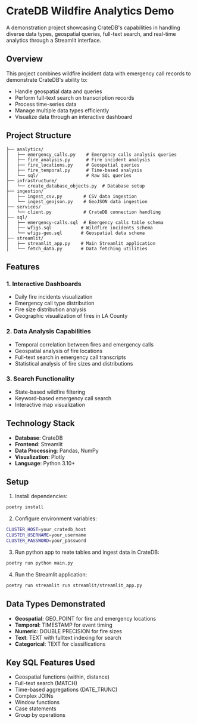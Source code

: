 # CrateDB Wildfire Analytics Demo

A demonstration project showcasing CrateDB's capabilities in handling diverse data types, geospatial queries, full-text search, and real-time analytics through a Streamlit interface.

## Overview

This project combines wildfire incident data with emergency call records to demonstrate CrateDB's ability to:
- Handle geospatial data and queries
- Perform full-text search on transcription records
- Process time-series data
- Manage multiple data types efficiently
- Visualize data through an interactive dashboard

## Project Structure

```
├── analytics/
│   ├── emergency_calls.py    # Emergency calls analysis queries
│   ├── fire_analysis.py      # Fire incident analysis
│   ├── fire_locations.py     # Geospatial queries
│   ├── fire_temporal.py      # Time-based analysis
│   └── sql/                  # Raw SQL queries
├── infrastructure/
│   └── create_database_objects.py  # Database setup
├── ingestion/
│   ├── ingest_csv.py        # CSV data ingestion
│   └── ingest_geojson.py    # GeoJSON data ingestion
├── services/
│   └── client.py            # CrateDB connection handling
├── sql/
│   ├── emergency-calls.sql  # Emergency calls table schema
│   ├── wfigs.sql           # Wildfire incidents schema
│   └── wfigs-geo.sql       # Geospatial data schema
├── streamlit/
│   ├── streamlit_app.py    # Main Streamlit application
│   └── fetch_data.py       # Data fetching utilities
```

## Features

### 1. Interactive Dashboards
- Daily fire incidents visualization
- Emergency call type distribution
- Fire size distribution analysis
- Geographic visualization of fires in LA County

### 2. Data Analysis Capabilities
- Temporal correlation between fires and emergency calls
- Geospatial analysis of fire locations
- Full-text search in emergency call transcripts
- Statistical analysis of fire sizes and distributions

### 3. Search Functionality
- State-based wildfire filtering
- Keyword-based emergency call search
- Interactive map visualization

## Technology Stack

- **Database**: CrateDB
- **Frontend**: Streamlit
- **Data Processing**: Pandas, NumPy
- **Visualization**: Plotly
- **Language**: Python 3.10+

## Setup

1. Install dependencies:
```bash
poetry install
```

2. Configure environment variables:
```bash
CLUSTER_HOST=your_cratedb_host
CLUSTER_USERNAME=your_username
CLUSTER_PASSWORD=your_password
```

3. Run python app to reate tables and ingest data in CrateDB:
```bash
poetry run python main.py
```   

4. Run the Streamlit application:
```bash
poetry run streamlit run streamlit/streamlit_app.py
```

## Data Types Demonstrated

- **Geospatial**: GEO_POINT for fire and emergency locations
- **Temporal**: TIMESTAMP for event timing
- **Numeric**: DOUBLE PRECISION for fire sizes
- **Text**: TEXT with fulltext indexing for search
- **Categorical**: TEXT for classifications

## Key SQL Features Used

- Geospatial functions (within, distance)
- Full-text search (MATCH)
- Time-based aggregations (DATE_TRUNC)
- Complex JOINs
- Window functions
- Case statements
- Group by operations

